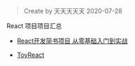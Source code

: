 > Create by 天天天天天 2020-07-28

React 项目项目汇总

* [React开发简书项目 从零基础入门到实战](https://coding.imooc.com/class/229.html)

* [ToyReact](https://u.geekbang.org/subject/fe/1000447?utm_source=time_web&utm_medium=menu&utm_term=timewebmenu)

